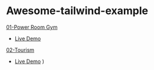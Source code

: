 # Awesome-tailwind-example

[01-Power Room Gym](https://github.com/Akash52/Awesome-tailwind-example/tree/master/01-Power%20Room%20Gym)
- [Live Demo](https://naughty-cray-767d32.netlify.app/)

[02-Tourism](https://github.com/Akash52/Awesome-tailwind-example/tree/master/01-Power%20Room%20Gym)
- [Live Demo](https://explorworld.netlify.app/)
)


